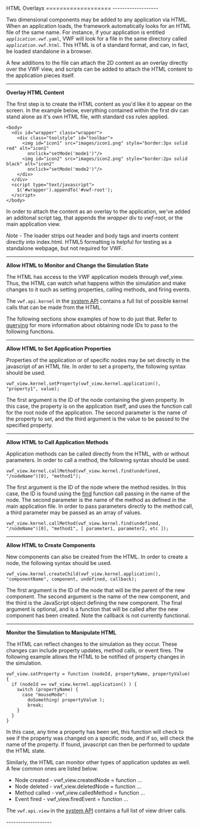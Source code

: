 <a name="html" />

<div class="well" markdown="1">
HTML Overlays
===================
-------------------

Two dimensional components may be added to any application via HTML. When an application loads, the framework automatically looks for an HTML file of the same name. For instance, if your application is entitled <code><i>application</i>.vwf.yaml</code>, VWF will look for a file in the same directory called <code><i>application</i>.vwf.html</code>. This HTML is of a standard format, and can, in fact, be loaded standalone in a browser. 

A few additions to the file can attach the 2D content as an overlay directly over the VWF view, and scripts can be added to attach the HTML content to the application pieces itself. 

-------------------

**Overlay HTML Content**

The first step is to create the HTML content as you'd like it to appear on the screen. In the example below, everything contained within the first div can stand alone as it's own HTML file, with standard css rules applied.

	<body>
	  <div id="wrapper" class="wrapper">
	    <div class="toolstyle" id="toolbar">
	      <img id="icon1" src="images/icon1.png" style="border:3px solid red" alt="icon1" 
	        onclick="setMode('mode1')"/>
	      <img id="icon2" src="images/icon2.png" style="border:2px solid black" alt="icon2" 
	        onclick="setMode('mode2')"/>
	    </div>
	  </div>
	  <script type="text/javascript">
	    $('#wrapper').appendTo('#vwf-root');
	  </script>
	</body>

In order to attach the content as an overlay to the application, we've added an additonal script tag, that appends the *wrapper* div to *vwf-root*, or the main application view. 

*Note* - The loader strips out header and body tags and inserts content directly into index.html. HTML5 formatting is helpful for testing as a standalone webpage, but not required for VWF. 

-------------------

**Allow HTML to Monitor and Change the Simulation State**

The HTML has access to the VWF application models through vwf_view. Thus, the HTML can watch what happens within the simulation and make changes to it such as setting properties, calling methods, and firing events. 

The <code>vwf.api.kernel</code> in the [system API](system.html) contains a full list of possible kernel calls that can be made from the HTML.

The following sections show examples of how to do just that. Refer to [querying](query.html) for more information about obtaining node IDs to pass to the following functions.

-------------------

**Allow HTML to Set Application Properties**

Properties of the application or of specific nodes may be set directly in the javascript of an HTML file. In order to set a property, the following syntax should be used. 

	vwf_view.kernel.setProperty(vwf_view.kernel.application(), "property1", value);

The first argument is the ID of the node containing the given property. In this case, the property is on the application itself, and uses the function call for the root node of the application. The second parameter is the name of the property to set, and the third argument is the value to be passed to the specified property. 

-------------------

**Allow HTML to Call Application Methods**

Application methods can be called directly from the HTML, with or without parameters. In order to call a method, the following syntax should be used.

	vwf_view.kernel.callMethod(vwf_view.kernel.find(undefined, "/nodeName")[0], "method1");

The first argument is the ID of the node where the method resides. In this case, the ID is found using the [find](query.html) function call passing in the name of the node. The second parameter is the name of the method as defined in the main application file. In order to pass parameters directly to the method call, a third parameter may be passed as an array of values. 

	vwf_view.kernel.callMethod(vwf_view.kernel.find(undefined, "/nodeName")[0], "method1", [ parameter1, parameter2, etc ]);

-------------------

**Allow HTML to Create Components**

New components can also be created from the HTML. In order to create a node, the following syntax should be used.

	vwf_view.kernel.createChild(vwf_view.kernel.application(), "componentName", component, undefined, callback);

The first argument is the ID of the node that will be the parent of the new component. The second argument is the name of the new component, and the third is the JavaScript object defining the new component. The final argument is optional, and is a function that will be called after the new component has been created.  Note the callback is not
currently functional.

-------------------

**Monitor the Simulation to Manipulate HTML**

The HTML can reflect changes to the simulation as they occur. These changes can include property updates, method calls, or event fires. The following example allows the HTML to be notified of property changes in the simulation. 

	vwf_view.satProperty = function (nodeId, propertyName, propertyValue) {
	  if (nodeId == vwf_view.kernel.application() ) {
	    switch (propertyName) {
	      case "mouseMode":
	        doSomething( propertyValue );
	        break;
        }
      }
	}

In this case, any time a property has been set, this function will check to see if the property was changed on a specific node, and if so, will check the name of the property. If found, javascript can then be performed to update the HTML state.

Similarly, the HTML can monitor other types of application updates as well. A few common ones are listed below.

* Node created - vwf_view.createdNode = function ...
* Node deleted - vwf_view.deletedNode = function ...
* Method called - vwf_view.calledMethod = function ...
* Event fired - vwf_view.firedEvent = function ...

The <code>vwf.api.view</code> in the [system API](system.html) contains a full list of view driver calls.

</div>
-------------------

